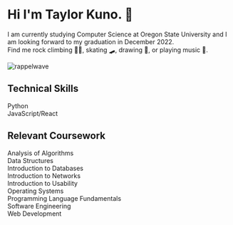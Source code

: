 
# Hi I'm Taylor Kuno. 👋 

I am currently studying Computer Science at Oregon State University and I am looking forward to my graduation in December 2022.  
Find me rock climbing 🧗‍♀️, skating 🛹, drawing 🎨, or playing music 🎸. 

![rappelwave](https://user-images.githubusercontent.com/81701757/173610483-abb259b5-0c72-4744-a673-fe52b3d4fc03.gif)  

## Technical Skills  
Python  
JavaScript/React  

## Relevant Coursework  
Analysis of Algorithms  
Data Structures  
Introduction to Databases  
Introduction to Networks  
Introduction to Usability  
Operating Systems  
Programming Language Fundamentals  
Software Engineering  
Web Development  
